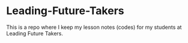 # Leading-Future-Takers
This is a repo where I keep my lesson notes (codes) for my students at Leading Future Takers.
